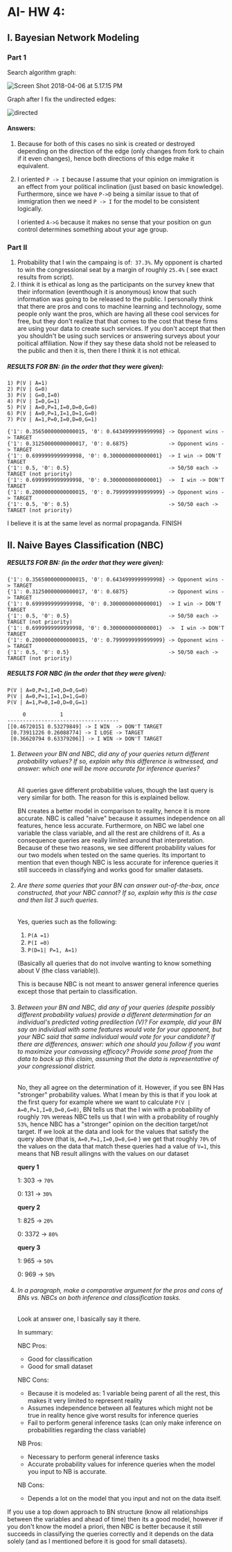 # AI- HW 4:

## I. Bayesian Network Modeling

### Part 1

Search algorithm graph:

![Screen Shot 2018-04-06 at 5.17.15 PM](undirected.png)

Graph after I fix the undirected edges:

![directed](directed.png)

#### Answers:

1. Because for both of this cases no sink is created or destroyed depending on the direction of the edge (only changes from fork to chain if it even changes), hence both directions of this edge make it equivalent.

2. I oriented `P -> I` because I assume that your opinion on immigration is an effect from your political inclination (just based on basic knowledge). Furthermore, since we have `P->D` being a similar issue to that of immigration then we need  `P -> I`  for the model to be consistent logically.

   I oriented `A->G` because it makes no sense that your position on gun control determines something about your age group.



### Part II
1. Probability that I win the campaing is of:` 37.3%`. My opponent is charted to win the congressional seat by a margin of roughly `25.4%` ( see exact results from script).
2. I think it is ethical as long as the participants on the survey knew that their information (eventhough it is anonymous) know that such information was going to be released to the public. I personally think that there are pros and cons to machine learning and technology, some people only want the pros, which are having all these cool services for free, but they don't realize that that comes to the cost that these firms are using your data to create such services. If you don't accept that then you shouldn't be using such services or answering surveys about your poitical affiliation. Now if they say these data shold not be released to the public and then it is, then there I think it is not ethical.

##### RESULTS FOR BN:  (in the order that they were given):

```
1) P(V | A=1)
2) P(V | G=0)
3) P(V | G=0,I=0)
4) P(V | I=0,G=1)
5) P(V | A=0,P=1,I=0,D=0,G=0)
6) P(V | A=0,P=1,I=1,D=1,G=0)
7) P(V | A=1,P=0,I=0,D=0,G=1)
```

```
{'1': 0.35650000000000015, '0': 0.6434999999999998} -> Opponent wins -> TARGET
{'1': 0.31250000000000017, '0': 0.6875}             -> Opponent wins -> TARGET
{'1': 0.6999999999999998, '0': 0.3000000000000001}  -> I win -> DON'T TARGET
{'1': 0.5, '0': 0.5}                                -> 50/50 each -> TARGET (not priority)
{'1': 0.6999999999999998, '0': 0.3000000000000001}  ->  I win -> DON'T TARGET
{'1': 0.20000000000000015, '0': 0.7999999999999999} -> Opponent wins -> TARGET
{'1': 0.5, '0': 0.5}                                -> 50/50 each -> TARGET (not priority)
```

I believe it is at the same level as normal propaganda. FINISH

## II. Naive Bayes Classification (NBC)

##### RESULTS FOR BN:  (in the order that they were given):

```
{'1': 0.35650000000000015, '0': 0.6434999999999998} -> Opponent wins -> TARGET
{'1': 0.31250000000000017, '0': 0.6875}             -> Opponent wins -> TARGET
{'1': 0.6999999999999998, '0': 0.3000000000000001}  -> I win -> DON'T TARGET
{'1': 0.5, '0': 0.5}                                -> 50/50 each -> TARGET (not priority)
{'1': 0.6999999999999998, '0': 0.3000000000000001}  ->  I win -> DON'T TARGET
{'1': 0.20000000000000015, '0': 0.7999999999999999} -> Opponent wins -> TARGET
{'1': 0.5, '0': 0.5}                                -> 50/50 each -> TARGET (not priority)
```

##### RESULTS FOR NBC (in the order that they were given):

```
P(V | A=0,P=1,I=0,D=0,G=0)
P(V | A=0,P=1,I=1,D=1,G=0)
P(V | A=1,P=0,I=0,D=0,G=1)
```

```
     0           1
------------------------------------
[[0.46720151 0.53279849] -> I WIN  -> DON'T TARGET
 [0.73911226 0.26088774] -> I LOSE -> TARGET
 [0.36620794 0.63379206]] -> I WIN -> DON'T TARGET
```

1. ###### Between your BN and NBC, did any of your queries return different probability values? If so, explain why this difference is witnessed, and answer: which one will be more accurate for inference queries?

   All queries gave different probabilitie values, though the last query is very similar for both. The reason for this is explained bellow.

   BN creates a better model in comparison to reality, hence it is more accurate.  NBC is called "naive" because it assumes independence on all features, hence less accurate. Furthermore, on NBC we label one variable the class variable, and all the rest are childrens of it. As a consequence  queries are really limited around that interpretation. Because of these two reasons, we see different probability values for our two models when tested on the same queries. Its important to mention that even though NBC is less accurate for inference queries it still succeeds in classifying and works good for smaller datasets.

2. ###### Are there some queries that your BN can answer out-of-the-box, once constructed, that your NBC cannot? If so, explain why this is the case and then list 3 such queries.

   Yes, queries such as the following:

   1) `P(A =1)`
   2) `P(I =0)`
   3) `P(D=1| P=1, A=1)`

   (Basically all queries that do not involve wanting to know something about V (the class variable)).

   This is because NBC  is not meant to answer general inference queries except those that pertain to classification.

3. ###### Between your BN and NBC, did any of your queries (despite possibly different probability values) provide a different determination for an individual's predicted voting predilection (V)? For example, did your BN say an individual with some features would vote for your opponent, but your NBC said that same individual would vote for your candidate? If there are differences, answer: which one should you follow if you want to maximize your canvassing efficacy? Provide some proof from the data to back up this claim, assuming that the data is representative of your congressional district.

   No, they all agree on the determination of it. However, if you see BN Has "stronger" probability values. What I mean by this is that if you look at the first query for example where we want to calculate `P(V | A=0,P=1,I=0,D=0,G=0)`, BN tells us that the I win with a probability of roughly `70%` wereas NBC tells us that I win with a probability of roughly `53%`, hence NBC has a "stronger" opinion on the decition target/not target. If we look at the data and look for the values that satisfy the query above (that is, `A=0,P=1,I=0,D=0,G=0` ) we get that roughly `70%` of the values on the data that match these queries had a value of `V=1`, this means that NB result allingns with the values on our dataset

   **query 1**

   1: 303 ->  `70%`

   0: 131 -> `30%`

   **query 2**

   1: 825 -> `20%`

   0: 3372 -> `80%`

   **query 3**

   1: 965 -> `50%`

   0: 969 -> `50%`

4. ###### In a paragraph, make a comparative argument for the pros and cons of BNs vs. NBCs on both inference and classification tasks.

   Look at answer one, I basically say it there.

   In summary:

   NBC Pros:

   * Good for classification
   * Good for small dataset

   NBC Cons:

   * Because it is modeled as: 1 variable being parent of all the rest, this makes it very limited to represent reality
   * Assumes independence between all features which might not be true in reality hence give worst results for inference queries
   * Fail to perform general inference tasks (can only make inference on probabilities regarding the class variable)

   NB Pros:

   * Necessary to perform general inference tasks
   * Accurate probability values for inference queries when the model you input to NB is accurate.

   NB Cons:

   * Depends a lot on the model that you input and not on the data itself.

If you use a top down approach to BN structure (know all relationships between the variables and ahead of time) then its a good model, however if you don't know the model a priori, then NBC is better because it still succeeds in classifying the queries correctly and it depends on the data solely (and as I mentioned before it is good for small datasets).